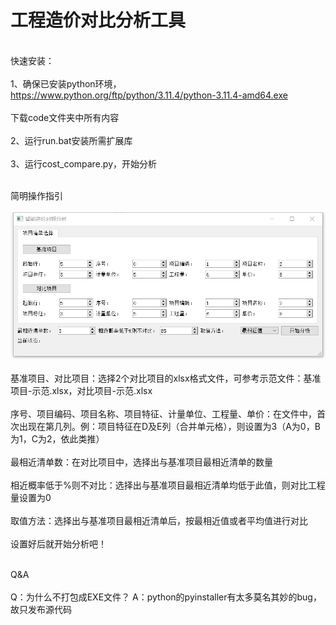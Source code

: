 # 工程造价对比分析工具
  <br>快速安装：<br>
  <br>1、确保已安装python环境，https://www.python.org/ftp/python/3.11.4/python-3.11.4-amd64.exe<br>
  <br>下载code文件夹中所有内容<br>
  <br>2、运行run.bat安装所需扩展库<br>
  <br>3、运行cost_compare.py，开始分析<br>

<br>简明操作指引<br>
<br>![操作界面](https://github.com/jason449154834/cost-comparison-tools/blob/main/pic/%E6%93%8D%E4%BD%9C%E7%95%8C%E9%9D%A2.png)<br>
<br>基准项目、对比项目：选择2个对比项目的xlsx格式文件，可参考示范文件：基准项目-示范.xlsx，对比项目-示范.xlsx<br>
<br>序号、项目编码、项目名称、项目特征、计量单位、工程量、单价：在文件中，首次出现在第几列。例：项目特征在D及E列（合并单元格），则设置为3（A为0，B为1，C为2，依此类推）<br>
<br>最相近清单数：在对比项目中，选择出与基准项目最相近清单的数量<br>
<br>相近概率低于%则不对比：选择出与基准项目最相近清单均低于此值，则对比工程量设置为0<br>
<br>取值方法：选择出与基准项目最相近清单后，按最相近值或者平均值进行对比<br>
<br>设置好后就开始分析吧！<br>


<br>Q&A<br>
<br>Q：为什么不打包成EXE文件？ A：python的pyinstaller有太多莫名其妙的bug，故只发布源代码<br>
